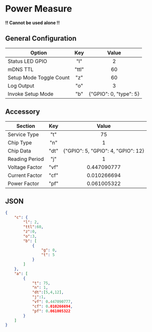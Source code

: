 
# Power Measure

**!! Cannot be used alone !!**

## General Configuration
Option|Key|Value
---|:-:|:-:
Status LED GPIO|"l"|2
mDNS TTL|"ttl"|60
Setup Mode Toggle Count|"z"|60
Log Output|"o"|3
Invoke Setup Mode|"b"|{"GPIO": 0, "type": 5}

## Accessory
Section|Key|Value
---|:-:|:-:
Service Type|"t"|75
Chip Type|"n"|1
Chip Data|"dt"|{"GPIO": 5, "GPIO": 4, "GPIO": 12}
Reading Period|"j"|1
Voltage Factor|"vf"|0.447090777
Current Factor|"cf"|0.010266694
Power Factor|"pf"|0.061005322

## JSON
```JSON
{
	"c": {
		"l": 2,
		"ttl":60,
		"z":0,
		"o":3,
		"b": [
			{
				"g": 0,
				"t": 5
			}
		]
	},
	"a": [
		{
			"t": 75,
			"n": 1,
			"dt":[5,4,12],
			"j":1,
			"vf": 0.447090777,
			"cf": 0.010266694,
			"pf": 0.061005322
		}
	]
}
```